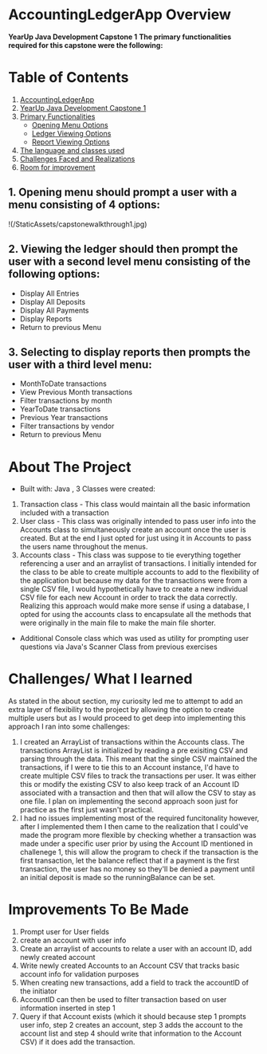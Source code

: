 # AccountingLedgerApp Overview
**YearUp Java Development Capstone 1**
**The primary functionalities required for this capstone were the following:**
# Table of Contents

1. [AccountingLedgerApp](#accountingledgerapp)
2. [YearUp Java Development Capstone 1](#yearup-java-development-capstone-1)
3. [Primary Functionalities](#primary-functionalities)
   - [Opening Menu Options](#1-opening-menu-should-prompt-a-user-with-a-menu-consisting-of-4-options)
   - [Ledger Viewing Options](#2-viewing-the-ledger-should-then-prompt-the-user-with-a-second-level-menu-consisting-of-the-following-options)
   - [Report Viewing Options](#3-selecting-to-display-reports-then-prompts-the-user-with-a-third-level-menu)
4. [The language and classes used](#about-the-project)
5. [Challenges Faced and Realizations](#challenges/-what-i-learned)
6. [Room for improvement](#improvements-to-be-made)







   

## 1. Opening menu should prompt a user with a menu consisting of 4 options:
!(/StaticAssets/capstonewalkthrough1.jpg)








  
## 2. Viewing the ledger should then prompt the user with a second level menu consisting of the following options:
 - Display All Entries
 - Display All Deposits
 - Display All Payments
 - Display Reports
 - Return to previous Menu









## 3. Selecting to display reports then prompts the user with a third level menu:
 - MonthToDate transactions
 - View Previous Month transactions
 - Filter transactions by month 
 - YearToDate transactions
 - Previous Year transactions
 - Filter transactions by vendor
 - Return to previous Menu









# About The Project
- Built with: Java , 3 Classes were created:
1. Transaction class - This class would maintain all the basic information included with a transaction
2. User class - This class was originally intended to pass user info into the Accounts class to simultaneously create an account once the user is created. But at the end I just opted for just using it in Accounts to pass the users name throughout the menus.
3. Accounts class - This class was suppose to tie everything together referencing a user and an arraylist of transactions. I initially intended for the class to be able to create multiple accounts to add to the flexibility of the application but because my data for the transactions were from a single CSV file, I would hypothetically have to create a new individual CSV file for each new Account in order to track the data correctly. Realizing this approach would make more sense if using a database, I opted for using the accounts class to encapsulate all the methods that were originally in the main file to make the main file shorter.
- Additional Console class which was used as utility for prompting user questions via Java's Scanner Class from previous exercises









# Challenges/ What I learned
As stated in the about section, my curiosity led me to attempt to add an extra layer of flexibility to the project by allowing the option to create multiple users but as I would proceed to get deep into implementing this approach I ran into some challenges:
1. I created an ArrayList of transactions within the Accounts class. The transactions ArrayList is initialized by reading a pre exisiting CSV and parsing through the data. This meant that the single CSV maintained the transactions, if I were to tie this to an Account instance, I'd have to create multiple CSV files to track the transactions per user. It was either this or modify the existing CSV to also keep track of an Account ID associated with a transaction and then that will allow the CSV to stay as one file. I plan on implementing the second approach soon just for practice as the first just wasn't practical.
2. I had no issues implementing most of the required funcitonality however, after I implemented them I then came to the realization that I could've made the program more flexible by checking whether a transaction was made under a specific user prior by using the Account ID mentioned in challenege 1, this will allow the program to check if the transaction is the first transaction, let the balance reflect that if a payment is the first transaction, the user has no money so they'll be denied a payment until an initial deposit is made so the runningBalance can be set.









# Improvements To Be Made
1. Prompt user for User fields
2. create an account with user info
3. Create an arraylist of accounts to relate a user with an account ID, add newly created account
4. Write newly created Accounts to an Account CSV that tracks basic account info for validation purposes
5. When creating new transactions, add a field to track the accountID of the initiator
6. AccountID can then be used to filter transaction based on user information inserted in step 1
7. Query if that Account exists (which it should because step 1 prompts user info, step 2 creates an account, step 3 adds the account to the account list and step 4 should write that information to the Account CSV) if it does add the transaction. 
